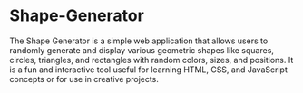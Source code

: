 # Shape-Generator
The Shape Generator is a simple web application that allows users to randomly generate and display various geometric shapes like squares, circles, triangles, and rectangles with random colors, sizes, and positions. It is a fun and interactive tool useful for learning HTML, CSS, and JavaScript concepts or for use in creative projects.
